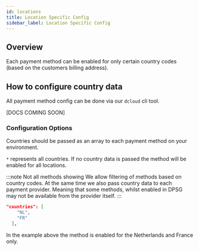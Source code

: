 ```yaml
---
id: locations
title: Location Specific Config
sidebar_label: Location Specific Config
---
```


## Overview

Each payment method can be enabled for only certain country codes (based on the customers billing address).

## How to configure country data

All payment method config can be done via our `dcloud` cli tool.

[DOCS COMING SOON]

### Configuration Options

Countries should be passed as an array to each payment method on your environment.  

`*` represents all countries. If no country data is passed the method will be enabled for all locations.

:::note Not all methods showing
We allow filtering of methods based on country codes. At the same time we also pass country data to each payment provider. Meaning that some methods, whilst enabled in DPSG may not be available from the provider itself.
:::

```json
"countries": [
    "NL",
    "FR"
  ],
```
In the example above the method is enabled for the Netherlands and France only.
